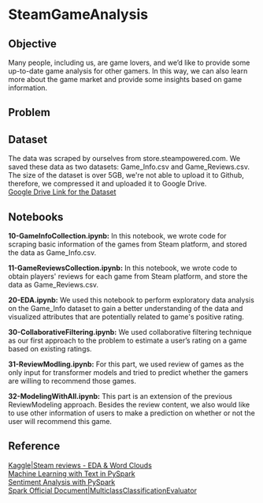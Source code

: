 # SteamGameAnalysis

## Objective
Many people, including us, are game lovers, and we’d like to provide some up-to-date game analysis for other gamers. In this way, we can also learn more about the game market and provide some insights based on game information.

## Problem

      
## Dataset
The data was scraped by ourselves from store.steampowered.com. We saved these data as two datasets: Game_Info.csv and Game_Reviews.csv.
The size of the dataset is over 5GB, we're not able to upload it to Github, therefore, we compressed it and uploaded it to Google Drive.           
[Google Drive Link for the Dataset](https://drive.google.com/file/d/10RXDC5JDqxg8b_qw6K8kK11QxC4madZ9/view?usp=sharing)

## Notebooks
**10-GameInfoCollection.ipynb:** In this notebook, we wrote code for scraping basic information of the games from Steam platform, and stored the data as Game_Info.csv.        
     
**11-GameReviewsCollection.ipynb:** In this notebook, we wrote code to obtain players' reviews for each game from Steam platform, and store the data as Game_Reviews.csv.     
     
**20-EDA.ipynb:** We used this notebook to perform exploratory data analysis on the Game_Info dataset to gain a better understanding of the data and visualized attributes that are potentially related to game's positive rating.      
       
**30-CollaborativeFiltering.ipynb:** We used collaborative filtering technique as our first approach to the problem to estimate a user’s rating on a game based on existing ratings.       
       
**31-ReviewModling.ipynb:** For this part, we used review of games as the only input for transformer models and tried to predict whether the gamers are willing to recommend those games.      
       
**32-ModelingWithAll.ipynb:** This part is an extension of the previous ReviewModeling approach. Besides the review content, we also would like to use other information of users to make a prediction on whether or not the user will recommend this game.        

## Reference
[Kaggle|Steam reviews - EDA & Word Clouds](https://www.kaggle.com/code/pegahpooya/steam-reviews-eda-word-clouds)       
[Machine Learning with Text in PySpark](https://datascience-enthusiast.com/Python/PySpark_ML_with_Text_part1.html)       
[Sentiment Analysis with PySpark](https://towardsdatascience.com/sentiment-analysis-with-pyspark-bc8e83f80c35)       
[Spark Official Document|MulticlassClassificationEvaluator](https://spark.apache.org/docs/latest/api/python/reference/api/pyspark.ml.evaluation.MulticlassClassificationEvaluator.html)       
